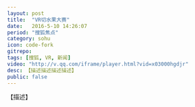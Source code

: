 ```yaml
---
layout: post
title:  "VR切水果大赛"
date:   2016-5-10 14:26:07
period: "搜狐焦点"
category: sohu
icon: code-fork
gitrepo: 
tags: [搜狐, VR, 新闻]
video: "http://v.qq.com/iframe/player.html?vid=x03000hgdjr"
desc: 【描述描述描述描述】
public: false
---
```

【描述】
<tcvideo src="http://v.qq.com/iframe/player.html?vid=x03000hgdjr"></tcvideo>
